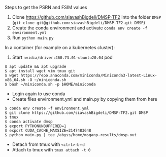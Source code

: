Steps to get the PSRN and FSIM values

1. Clone https://github.com/siavashBigdeli/DMSP-TF2 into the folder `DMSP` (`git clone git@github.com:siavashBigdeli/DMSP-TF2.git DMSP`)
1. Create the conda environment and activate `conda env create -f environment.yml`
1. Run `python main.py`


In a container (for example on a kubernetes cluster):
1. Start `nvidia/driver:460.73.01-ubuntu20.04` pod
```
$ apt update && apt upgrade
$ apt install wget vim tmux git
$ wget https://repo.anaconda.com/miniconda/Miniconda3-latest-Linux-x86_64.sh -O ~/miniconda.sh
$ bash ~/miniconda.sh -p $HOME/miniconda
```
- Login again to use conda
- Create files environment.yml and main.py by copying them from here
```
$ conda env create -f environment.yml
$ git clone https://github.com/siavashBigdeli/DMSP-TF2.git DMSP
$ tmux
$ conda activate dmsp
$ export PYTHONUNBUFFERED=1
$ export CUDA_CACHE_MAXSIZE=2147483648
$ python main.py | tee /abyss/home/msganp-results/dmsp.out
```

- Detach from tmux with `<ctrl>-b`+`d`
- Attach to tmux with `tmux attach -t 0`
